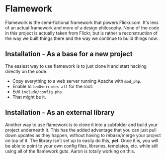 Flamework
=========

Flamework is the semi-fictional framework that powers Flickr.com.
It's less of an actual framework and more of a design philosophy.
None of the code in this project is actually taken from Flickr,
but is rather a reconstruction of the way we built things there and
the way we continue to build things now.


Installation - As a base for a new project
------------------------------------------

The easiest way to use flamework is to just clone it and start hacking directly on the code.

* Copy everything to a web server running Apache with <code>mod_php</code>.
* Enable <code>AllowOverrides all</code> for the root.
* Edit <code>include/config.php</code>.
* That might be it.


Installation - As an external library
-------------------------------------

Another way to use flamework is to clone it into a subfolder and build your project
underneath it. This has the added advantage that you can just pull down updates as
they happen, without having to rebase/merge your project on top of it. The library
isn't set up to easily do this, <b>yet</b>. Once it is, you will be able to point 
to your own config files, libraries, templates, etc. while still using all of the
flamework guts. Aaron is totally working on this.
